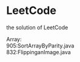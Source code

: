 # LeetCode
the solution of LeetCode

Array:  
905:SortArrayByParity.java  
832:FlippinganImage.java    
